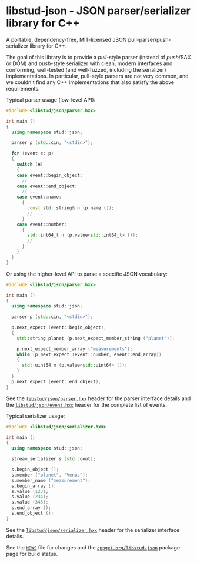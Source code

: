 # libstud-json - JSON parser/serializer library for C++

A portable, dependency-free, MIT-licensed JSON pull-parser/push-serializer
library for C++.

The goal of this library is to provide a *pull*-style parser (instead of
*push*/SAX or DOM) and *push*-style serializer with clean, modern interfaces
and conforming, well-tested (and well-fuzzed, including the serializer)
implementations. In particular, pull-style parsers are not very common, and we
couldn't find any C++ implementations that also satisfy the above
requirements.

Typical parser usage (low-level API):

```c++
#include <libstud/json/parser.hxx>

int main ()
{
  using namespace stud::json;

  parser p (std::cin, "<stdin>");

  for (event e: p)
  {
    switch (e)
    {
    case event::begin_object:
      // ...
    case event::end_object:
      // ...
    case event::name:
      {
        const std::string& n (p.name ());
        // ...
      }
    case event::number:
      {
        std::int64_t n (p.value<std::int64_t> ());
        // ...
      }
    }
  }
}
```

Or using the higher-level API to parse a specific JSON vocabulary:

```c++
#include <libstud/json/parser.hxx>

int main ()
{
  using namespace stud::json;

  parser p (std::cin, "<stdin>");

  p.next_expect (event::begin_object);
  {
    std::string planet (p.next_expect_member_string ("planet"));

    p.next_expect_member_array ("measurements");
    while (p.next_expect (event::number, event::end_array))
    {
      std::uint64 m (p.value<std::uint64> ());
    }
  }
  p.next_expect (event::end_object);
}
```

See the [`libstud/json/parser.hxx`][parser.hxx] header for the parser
interface details and the [`libstud/json/event.hxx`][event.hxx] header for the
complete list of events.

Typical serializer usage:

```c++
#include <libstud/json/serializer.hxx>

int main ()
{
  using namespace stud::json;

  stream_serializer s (std::cout);

  s.begin_object ();
  s.member ("planet", "Venus");
  s.member_name ("measurement");
  s.begin_array ();
  s.value (123);
  s.value (234);
  s.value (345);
  s.end_array ();
  s.end_object ();
}
```

See the [`libstud/json/serializer.hxx`][serializer.hxx] header for the
serializer interface details.

See the [`NEWS`][news] file for changes and the
[`cppget.org/libstud-json`][pkg] package page for build status.

[event.hxx]:      https://github.com/libstud/libstud-json/blob/master/libstud/json/event.hxx
[parser.hxx]:     https://github.com/libstud/libstud-json/blob/master/libstud/json/parser.hxx
[serializer.hxx]: https://github.com/libstud/libstud-json/blob/master/libstud/json/serializer.hxx
[news]:           https://github.com/libstud/libstud-json/blob/master/NEWS
[pkg]:            https://cppget.org/libstud-json
